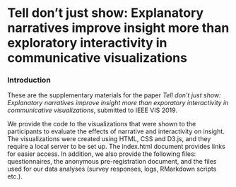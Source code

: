 # Tell don’t just show: Explanatory narratives improve insight more than exploratory interactivity in communicative visualizations

### Introduction
These are the supplementary materials for the paper *Tell don’t just show: Explanatory narratives improve insight more than exporatory interactivity in communicative visualizations*, submitted to IEEE VIS 2019. 


We provide the code to the visualizations that were shown to the participants to evaluate the effects of narrative and interactivity on insight. The visualizations were created using HTML, CSS and D3.js, and they require a local server to be set up. The index.html document provides links for easier access. In addition, we also provide the following files: questionnaires, the anonymous pre-registration document, and the files used for our data analyses (survey responses, logs, RMarkdown scripts etc.).